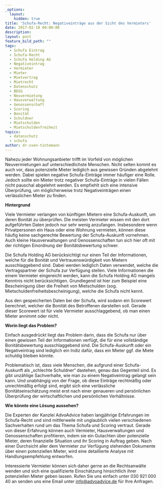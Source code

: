 ```yaml
---
_options:
  layout:
    hidden: true
title: 'Schufa-Recht: Negativeinträge aus der Sicht des Vermieters'
date: 2017-02-10 00:00:00
description:
layout: post
feature_bild_path: ""
tags:
  - Schufa Eintrag
  - Schufa-Recht
  - Schufa Holding AG
  - Negativeintrag
  - Vermieter
  - Mieter
  - Mietvertrag
  - Mietrecht
  - Datenschutz
  - BDSG
  - Neuvermietung
  - Hausverwaltung
  - Genossenschaft
  - Scoring
  - Bonität
  - Schuldner
  - Mietschulden
  - Mietschuldenfreiheit
topics:
  - datenschutz
  - schufa
author: dr-sven-tintemann
---
```



Nahezu jeder Wohnungsanbieter trifft im Vorfeld von möglichen Neuvermietungen auf unterschiedlichste Menschen. Nicht selten kommt es auch vor, dass potenzielle Mieter lediglich aus gewissen Gründen abgelehnt werden. Dabei spielen negative Schufa-Einträge immer häufiger eine Rolle. Jedoch sollte ein Mieter trotz negativer Schufa-Einträge in vielen Fällen nicht pauschal abgelehnt werden. Es empfiehlt sich eine intensive Überprüfung, um möglicherweise trotz Negativeinträgen einen verlässlichen Mieter zu finden.

**Hintergrund**

Viele Vermieter verlangen von künftigen Mietern eine Schufa-Auskunft, um deren Bonität zu überprüfen. Die meisten Vermieter wissen mit den dort aufgeführten Daten jedoch nur sehr wenig anzufangen. Insbesondere wenn Privatpersonen ein Haus oder eine Wohnung vermieten, können diese häufig keine sachgerechte Bewertung der Schufa-Auskunft vornehmen. Auch kleine Hausverwaltungen und Genossenschaften tun sich hier oft mit der richtigen Einordnung der Bonitätsbewertung schwer.

Die Schufa Holding AG berücksichtigt nur einen Teil der Informationen, welche für die Bonität und Vertrauenswürdigkeit von Mietern ausschlaggebend sind. Dabei werden lediglich Daten verwendet, welche die Vertragspartner der Schufa zur Verfügung stellen. Viele Informationen die einem Vermieter eingereicht werden, kann die Schufa Holding AG mangels Kenntnis nicht berücksichtigen. Grundlegend ist hier zum Beispiel eine Bescheinigung über die Freiheit von Mietschulden (sog. Mietschuldenfreiheitsbescheinigung), welche die Schufa nicht kennt.

Aus den gespeicherten Daten bei der Schufa, wird sodann ein Scorewert berechnet, welcher die Bonität des Betroffenen darstellen soll. Gerade dieser Scorewert ist für viele Vermieter ausschlaggebend, ob man einen Mieter annimmt oder nicht.

**Worin liegt das Problem?**

Einfach ausgedrückt liegt das Problem darin, dass die Schufa nur über einen gewissen Teil der Informationen verfügt, die für eine vollständige Bonitätsbewertung ausschlaggebend sind. Die Schufa-Auskunft oder ein Negativeintrag sind lediglich ein Indiz dafür, dass ein Mieter ggf. die Miete schuldig bleiben könnte.

Problematisch ist, dass viele Menschen, die aufgrund einer Schufa-Auskunft als „schlechte Schuldner“ dastehen, genau das Gegenteil sind. Es gibt unzählige Sachverhalte, wie man zu einem Negativeintrag gelangt sein kann. Und unabhängig von der Frage, ob diese Einträge rechtmäßig oder unrechtmäßig erfolgt sind, ergibt sich eine verlässliche Bonitätseinschätzung meist erst nach einer genaueren und persönlichen Überprüfung der wirtschaftlichen und persönlichen Verhältnisse.

**Wie könnte eine Lösung aussehen?**

Die Experten der Kanzlei AdvoAdvice haben langjährige Erfahrungen im Schufa-Recht und sind mittlerweile mit unglaublich vielen verschiedenen Sachverhalten rund um das Thema Schufa und Scoring vertraut. Gerade von dieser Erfahrung können auch Vermieter, Hausverwaltungen und Genossenschaften profitieren, indem sie ein Gutachten über potenzielle Mieter, deren finanzielle Situation und ihr Scoring in Auftrag geben. Nach einer Durchsicht aller dem Vermieter zur Verfügung stehenden Dokumente über einen potenziellen Mieter, wird eine detaillierte Analyse mit Handlungsempfehlung entworfen.

Interessierte Vermieter können sich daher gerne an die Rechtsanwälte wenden und sich eine qualifizierte Einschätzung hinsichtlich ihrer potenziellen Mieter geben lassen. Rufen Sie uns einfach unter 030 921 000 40 an senden uns eine Email unter info@advoadvice.de für Ihre Anfragen.